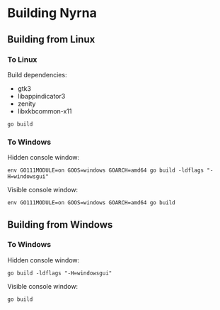 # Building Nyrna

## Building from Linux

### To Linux

Build dependencies:

- gtk3
- libappindicator3
- zenity
- libxkbcommon-x11

`go build`

### To Windows

Hidden console window:

`env GO111MODULE=on GOOS=windows GOARCH=amd64 go build -ldflags "-H=windowsgui"`

Visible console window:

`env GO111MODULE=on GOOS=windows GOARCH=amd64 go build`



## Building from Windows

### To Windows

Hidden console window:

`go build -ldflags "-H=windowsgui"`

Visible console window:

`go build`
